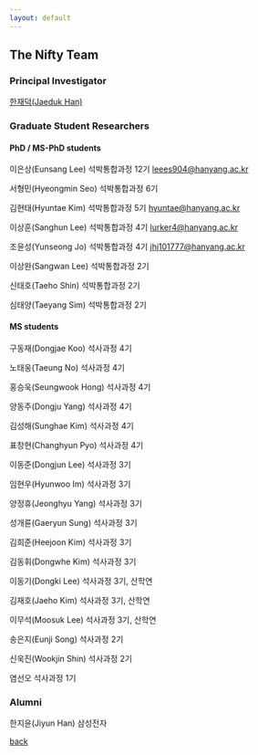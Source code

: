 ```yaml
---
layout: default
---
```


## The Nifty Team

### Principal Investigator
[한재덕(Jaeduk Han)](./people/1_jaedukhan.html)


### Graduate Student Researchers

#### PhD / MS-PhD students

이은상(Eunsang Lee) 석박통합과정 12기 leees904@hanyang.ac.kr

서형민(Hyeongmin Seo) 석박통합과정 6기

김현태(Hyuntae Kim) 석박통합과정 5기 hyuntae@hanyang.ac.kr

이상훈(Sanghun Lee) 석박통합과정 4기 lurker4@hanyang.ac.kr

조윤성(Yunseong Jo)  석박통합과정 4기 jhj101777@hanyang.ac.kr

이상완(Sangwan Lee) 석박통합과정 2기

신태호(Taeho Shin) 석박통합과정 2기

심태양(Taeyang Sim) 석박통합과정 2기

#### MS students

구동재(Dongjae Koo) 석사과정 4기

노태웅(Taeung No) 석사과정 4기

홍승욱(Seungwook Hong) 석사과정 4기

양동주(Dongju Yang) 석사과정 4기

김성해(Sunghae Kim) 석사과정 4기

표창현(Changhyun Pyo) 석사과정 4기

이동준(Dongjun Lee) 석사과정 3기

임현우(Hyunwoo Im) 석사과정 3기

양정휴(Jeonghyu Yang) 석사과정 3기

성개륜(Gaeryun Sung) 석사과정 3기

김희준(Heejoon Kim) 석사과정 3기

김동휘(Dongwhe Kim) 석사과정 3기

이동기(Dongki Lee) 석사과정 3기, 산학연

김재호(Jaeho Kim) 석사과정 3기, 산학연

이무석(Moosuk Lee) 석사과정 3기, 산학연

송은지(Eunji Song) 석사과정 2기

신욱진(Wookjin Shin) 석사과정 2기

염선오 석사과정 1기


### Alumni

한지윤(Jiyun Han) 삼성전자


[back](./)

